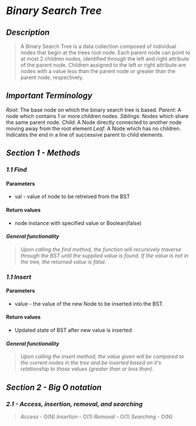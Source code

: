 # ***Binary Search Tree***

## ***Description***
> A Binary Search Tree is a data collection composed of individual nodes that begin at the trees root node. Each parent node can point to at most 2 children nodes, identified through the left and right attribute of the parent node. Children assigned to the left or right attribute are nodes with a value less than the parent node or greater than the parent node, respectively.

## ***Important Terminology***
  *Root*: The base node on which the binary search tree is based. 
  *Parent*: A node which contains 1 or more children nodes.
  *Siblings*: Nodes which share the same parent node.
  *Child*: A Node directly connected to another node moving away from the root element
  *Leaf*: A Node which has no children. Indicates the end in a line of successive parent to child elements.

## ***Section 1 - Methods***

### ***1.1 Find***

#### Parameters
  - val - value of node to be retreived from the BST

#### Return values
  - node instance with specified value  or Boolean(false)

#### ***General functionality***
> *Upon calling the find method, the function will recursively traverse through the BST until the supplied value is found. If the value is not in the tree, the returned value is false.*

### ***1.1 Insert***

#### Parameters
  - value - the value of the new Node to be inserted into the BST.

#### Return values
  - Updated state of BST after new value is inserted

#### ***General functionality***
> *Upon calling the insert method, the value given will be compared to the current nodes in the tree and be inserted based on it's relationship to those values (greater than or less than).*

## ***Section 2 - Big O notation***

### ***2.1 - Access, insertion, removal, and searching***
> *Access* - O(N)
> *Insertion* - O(1)
> *Removal* - O(1)
> *Searching* - O(N)
